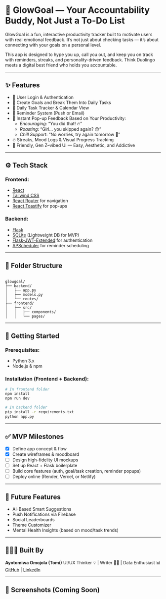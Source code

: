 # 🌟 GlowGoal — Your Accountability Buddy, Not Just a To-Do List

GlowGoal is a fun, interactive productivity tracker built to motivate users with real emotional feedback. It’s not just about checking tasks — it’s about connecting with your goals on a personal level.

This app is designed to hype you up, call you out, and keep you on track with reminders, streaks, and personality-driven feedback. Think Duolingo meets a digital best friend who holds you accountable.

---

## ✨ Features

- 🔐 User Login & Authentication
- 📝 Create Goals and Break Them Into Daily Tasks
- 📆 Daily Task Tracker & Calendar View
- 🔔 Reminder System (Push or Email)
- 📣 Instant Pop-up Feedback Based on Your Productivity:
  - *Encouraging*: “You did that! 🔥”
  - *Roasting*: “Girl... you skipped again? 😒”
  - *Chill Support*: “No worries, try again tomorrow 💛”
- 🔥 Streaks, Mood Logs & Visual Progress Tracking
- 🎨 Friendly, Gen Z–vibed UI — Easy, Aesthetic, and Addictive

---

## ⚙️ Tech Stack

### Frontend:
- [React](https://reactjs.org/)
- [Tailwind CSS](https://tailwindcss.com/)
- [React Router](https://reactrouter.com/) for navigation
- [React Toastify](https://fkhadra.github.io/react-toastify/) for pop-ups

### Backend:
- [Flask](https://flask.palletsprojects.com/)
- [SQLite](https://www.sqlite.org/index.html) (Lightweight DB for MVP)
- [Flask-JWT-Extended](https://flask-jwt-extended.readthedocs.io/en/stable/) for authentication
- [APScheduler](https://apscheduler.readthedocs.io/) for reminder scheduling

---

## 🧩 Folder Structure

```

glowgoal/
├── backend/
│   ├── app.py
│   ├── models.py
│   └── routes/
├── frontend/
│   ├── src/
│   │   ├── components/
│   │   └── pages/

````

---

## 🚀 Getting Started

### Prerequisites:
- Python 3.x
- Node.js & npm

### Installation (Frontend + Backend):
```bash
# In frontend folder
npm install
npm run dev

# In backend folder
pip install -r requirements.txt
python app.py
````

---

## ✅ MVP Milestones

* [x] Define app concept & flow
* [x] Create wireframes & moodboard
* [ ] Design high-fidelity UI mockups
* [ ] Set up React + Flask boilerplate
* [ ] Build core features (auth, goal/task creation, reminder popups)
* [ ] Deploy online (Render, Vercel, or Netlify)

---

## 🎯 Future Features

* AI-Based Smart Suggestions
* Push Notifications via Firebase
* Social Leaderboards
* Theme Customizer
* Mental Health Insights (based on mood/task trends)

---

## 👩🏾‍💻 Built By

**Ayotomiwa Omojola (Tomi)**
UI/UX Thinker 💡 | Writer ✍🏾 | Data Enthusiast 📊
[GitHub](https://github.com/Jolitomi)  | [LinkedIn](https://linkedin.com/in/Ayotomiwa-Omojola/)

---

## 📸 Screenshots (Coming Soon)




